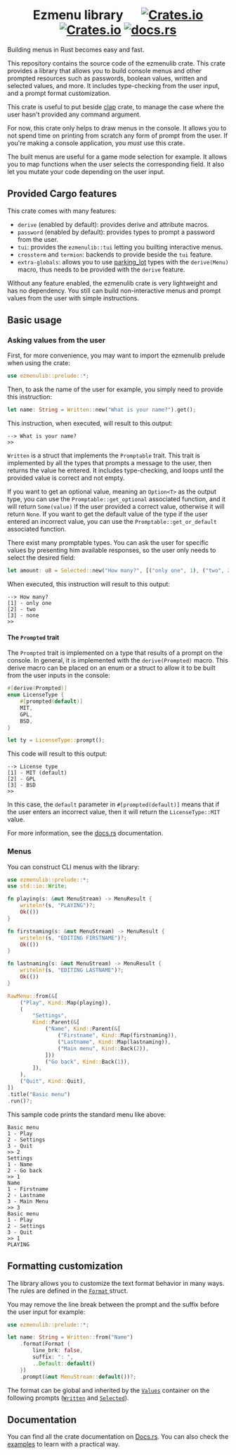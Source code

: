 <div style="text-align: center;">

# Ezmenu library &emsp; [![Crates.io](https://img.shields.io/crates/l/ezmenulib?style=flat-square)](./LICENSE) [![Crates.io](https://img.shields.io/crates/v/ezmenulib?style=flat-square)](https://crates.io/crates/ezmenulib) [![docs.rs](https://img.shields.io/docsrs/ezmenulib?style=flat-square)](https://docs.rs/ezmenulib)

</div>

Building menus in Rust becomes easy and fast.

This repository contains the source code of the ezmenulib crate. This crate provides a library that allows you to build console menus and other prompted resources such as passwords, boolean values, written and selected values, and more. It includes type-checking from the user input, and a prompt format customization.

This crate is useful to put beside [clap](https://docs.rs/clap/) crate, to manage the case where the user hasn't provided any command argument.

For now, this crate only helps to draw menus in the console. It allows you to not spend time on printing from scratch any form of prompt from the user. If you're making a console application, you *must* use this crate.

The built menus are useful for a game mode selection for example. It allows you to map functions when the user selects the corresponding field. It also let you mutate your code depending on the user input.

## Provided Cargo features

This crate comes with many features:

* `derive` (enabled by default): provides derive and attribute macros.
* `password` (enabled by default): provides types to prompt a password from the user.
* `tui`: provides the `ezmenulib::tui` letting you builting interactive menus.
* `crossterm` and `termion`: backends to provide beside the `tui` feature.
* `extra-globals`: allows you to use [parking_lot](https://docs.rs/parking_lot/) types with the `derive(Menu)` macro, thus needs to be provided with the `derive` feature.

Without any feature enabled, the ezmenulib crate is very lightweight and has no dependency. You still can build non-interactive menus and prompt values from the user with simple instructions.

## Basic usage

### Asking values from the user

First, for more convenience, you may want to import the ezmenulib prelude when using the crate:

```rust
use ezmenulib::prelude::*;
```

Then, to ask the name of the user for example, you simply need to provide this instruction:

```rust
let name: String = Written::new("What is your name?").get();
```

This instruction, when executed, will result to this output:

```text
--> What is your name?
>> 
```

`Written` is a struct that implements the `Promptable` trait. This trait is implemented by all the types that prompts a message to the user, then returns the value he entered. It includes type-checking, and loops until the provided value is correct and not empty.

If you want to get an optional value, meaning an `Option<T>` as the output type, you can use the `Promptable::get_optional` associated function, and it will return `Some(value)` if the user provided a correct value, otherwise it will return `None`.
If you want to get the default value of the type if the user entered an incorrect value, you can use the `Promptable::get_or_default` associated function.

There exist many promptable types. You can ask the user for specific values by presenting him available responses, so the user only needs to select the desired field:

```rust
let amount: u8 = Selected::new("How many?", [("only one", 1), ("two", 2), ("none", 0)]).get();
```

When executed, this instruction will result to this output:

```text
--> How many?
[1] - only one
[2] - two
[3] - none
>> 
```

#### The `Prompted` trait

The `Prompted` trait is implemented on a type that results of a prompt on the console. In general, it is implemented with the `derive(Prompted)` macro. This derive macro can be placed on an enum or a struct to allow it to be built from the user inputs in the console:

```rust
#[derive(Prompted)]
enum LicenseType {
    #[prompted(default)]
    MIT,
    GPL,
    BSD,
}

let ty = LicenseType::prompt();
```

This code will result to this output:

```text
--> License type
[1] - MIT (default)
[2] - GPL
[3] - BSD
>> 
```

In this case, the `default` parameter in `#[prompted(default)]` means that if the user enters an incorrect value, then it will return the `LicenseType::MIT` value.

For more information, see the [docs.rs](https://docs.rs/ezmenulib/) documentation.

### Menus

You can construct CLI menus with the library:

```rust
use ezmenulib::prelude::*;
use std::io::Write;

fn playing(s: &mut MenuStream) -> MenuResult {
    writeln!(s, "PLAYING")?;
    Ok(())
}

fn firstnaming(s: &mut MenuStream) -> MenuResult {
    writeln!(s, "EDITING FIRSTNAME")?;
    Ok(())
}

fn lastnaming(s: &mut MenuStream) -> MenuResult {
    writeln!(s, "EDITING LASTNAME")?;
    Ok(())
}

RawMenu::from(&[
    ("Play", Kind::Map(playing)),
    (
        "Settings",
        Kind::Parent(&[
            ("Name", Kind::Parent(&[
                ("Firstname", Kind::Map(firstnaming)),
                ("Lastname", Kind::Map(lastnaming)),
                ("Main menu", Kind::Back(2)),
            ]))
            ("Go back", Kind::Back(1)),
        ]),
    ),
    ("Quit", Kind::Quit),
])
.title("Basic menu")
.run()?;
```

This sample code prints the standard menu like above:

```text
Basic menu
1 - Play
2 - Settings
3 - Quit
>> 2
Settings
1 - Name
2 - Go back
>> 1
Name
1 - Firstname
2 - Lastname
3 - Main Menu
>> 3
Basic menu
1 - Play
2 - Settings
3 - Quit
>> 1
PLAYING
```

## Formatting customization

The library allows you to customize the text format behavior in many ways. The rules are defined in the [`Format` ](https://docs.rs/ezmenulib/latest/ezmenulib/field/struct.Format.html) struct.

You may remove the line break between the prompt and the suffix before the user input for example:

```rust
use ezmenulib::prelude::*;

let name: String = Written::from("Name")
    .format(Format {
        line_brk: false,
        suffix: ": ",
        ..Default::default()
    })
    .prompt(&mut MenuStream::default())?;
```

The format can be global and inherited by the [`Values`](https://docs.rs/ezmenulib/latest/ezmenulib/menu/struct.Values.html) container on the following prompts ([`Written`](https://docs.rs/ezmenulib/latest/ezmenulib/field/struct.Written.html) and [`Selected`](https://docs.rs/ezmenulib/latest/ezmenulib/field/struct.Selected.html)).

## Documentation

You can find all the crate documentation on [Docs.rs](https://docs.rs/ezmenulib).
You can also check the [examples](examples) to learn with a practical way.
